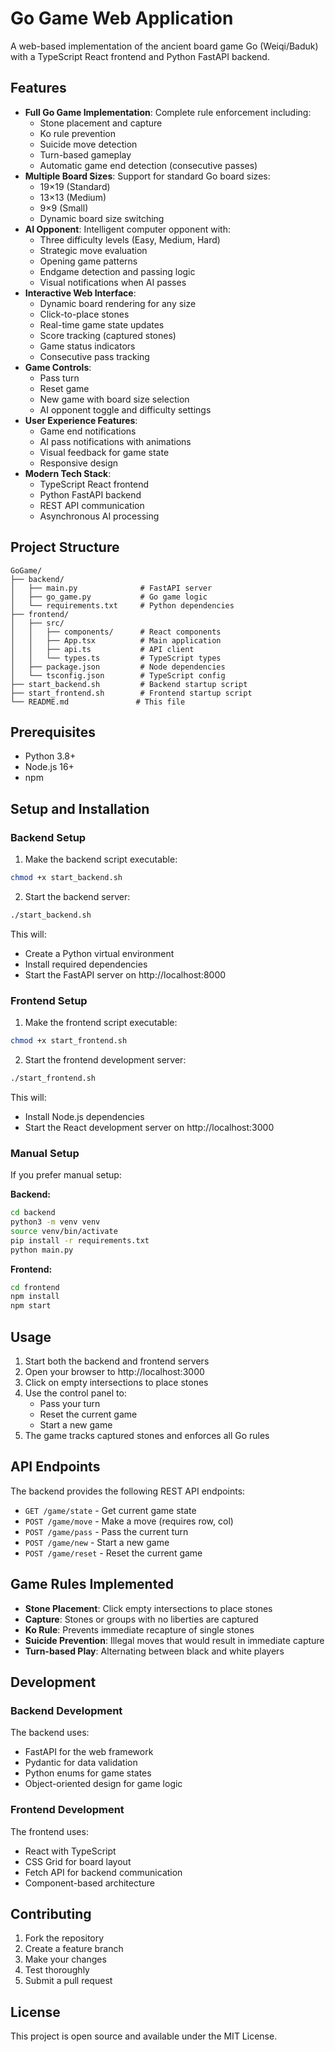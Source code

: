 # Go Game Web Application

A web-based implementation of the ancient board game Go (Weiqi/Baduk) with a TypeScript React frontend and Python FastAPI backend.

## Features

- **Full Go Game Implementation**: Complete rule enforcement including:
  - Stone placement and capture
  - Ko rule prevention
  - Suicide move detection
  - Turn-based gameplay
  - Automatic game end detection (consecutive passes)
- **Multiple Board Sizes**: Support for standard Go board sizes:
  - 19×19 (Standard)
  - 13×13 (Medium)
  - 9×9 (Small)
  - Dynamic board size switching
- **AI Opponent**: Intelligent computer opponent with:
  - Three difficulty levels (Easy, Medium, Hard)
  - Strategic move evaluation
  - Opening game patterns
  - Endgame detection and passing logic
  - Visual notifications when AI passes
- **Interactive Web Interface**: 
  - Dynamic board rendering for any size
  - Click-to-place stones
  - Real-time game state updates
  - Score tracking (captured stones)
  - Game status indicators
  - Consecutive pass tracking
- **Game Controls**:
  - Pass turn
  - Reset game
  - New game with board size selection
  - AI opponent toggle and difficulty settings
- **User Experience Features**:
  - Game end notifications
  - AI pass notifications with animations
  - Visual feedback for game state
  - Responsive design
- **Modern Tech Stack**:
  - TypeScript React frontend
  - Python FastAPI backend
  - REST API communication
  - Asynchronous AI processing

## Project Structure

```
GoGame/
├── backend/
│   ├── main.py              # FastAPI server
│   ├── go_game.py           # Go game logic
│   └── requirements.txt     # Python dependencies
├── frontend/
│   ├── src/
│   │   ├── components/      # React components
│   │   ├── App.tsx          # Main application
│   │   ├── api.ts           # API client
│   │   └── types.ts         # TypeScript types
│   ├── package.json         # Node dependencies
│   └── tsconfig.json        # TypeScript config
├── start_backend.sh         # Backend startup script
├── start_frontend.sh        # Frontend startup script
└── README.md               # This file
```

## Prerequisites

- Python 3.8+
- Node.js 16+
- npm

## Setup and Installation

### Backend Setup

1. Make the backend script executable:
```bash
chmod +x start_backend.sh
```

2. Start the backend server:
```bash
./start_backend.sh
```

This will:
- Create a Python virtual environment
- Install required dependencies
- Start the FastAPI server on http://localhost:8000

### Frontend Setup

1. Make the frontend script executable:
```bash
chmod +x start_frontend.sh
```

2. Start the frontend development server:
```bash
./start_frontend.sh
```

This will:
- Install Node.js dependencies
- Start the React development server on http://localhost:3000

### Manual Setup

If you prefer manual setup:

**Backend:**
```bash
cd backend
python3 -m venv venv
source venv/bin/activate
pip install -r requirements.txt
python main.py
```

**Frontend:**
```bash
cd frontend
npm install
npm start
```

## Usage

1. Start both the backend and frontend servers
2. Open your browser to http://localhost:3000
3. Click on empty intersections to place stones
4. Use the control panel to:
   - Pass your turn
   - Reset the current game
   - Start a new game
5. The game tracks captured stones and enforces all Go rules

## API Endpoints

The backend provides the following REST API endpoints:

- `GET /game/state` - Get current game state
- `POST /game/move` - Make a move (requires row, col)
- `POST /game/pass` - Pass the current turn
- `POST /game/new` - Start a new game
- `POST /game/reset` - Reset the current game

## Game Rules Implemented

- **Stone Placement**: Click empty intersections to place stones
- **Capture**: Stones or groups with no liberties are captured
- **Ko Rule**: Prevents immediate recapture of single stones
- **Suicide Prevention**: Illegal moves that would result in immediate capture
- **Turn-based Play**: Alternating between black and white players

## Development

### Backend Development

The backend uses:
- FastAPI for the web framework
- Pydantic for data validation
- Python enums for game states
- Object-oriented design for game logic

### Frontend Development

The frontend uses:
- React with TypeScript
- CSS Grid for board layout
- Fetch API for backend communication
- Component-based architecture

## Contributing

1. Fork the repository
2. Create a feature branch
3. Make your changes
4. Test thoroughly
5. Submit a pull request

## License

This project is open source and available under the MIT License.

